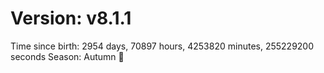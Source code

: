 # Version: v8.1.1
Time since birth: 2954 days, 70897 hours, 4253820 minutes, 255229200 seconds
Season: Autumn 🍁
